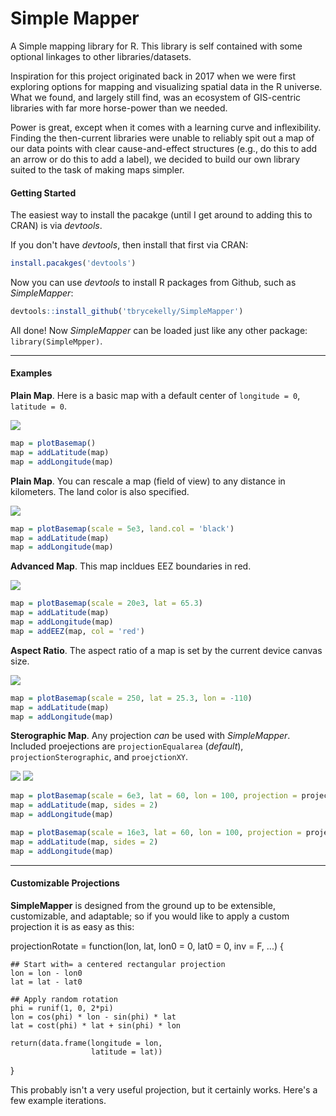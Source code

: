 # Simple Mapper
 A Simple mapping library for R. This library is self contained with some optional linkages to other libraries/datasets.

Inspiration for this project originated back in 2017 when we were first exploring options for mapping and visualizing spatial data in the R universe. What we found, and largely still find, was an ecosystem of GIS-centric libraries with far more horse-power than we needed.

Power is great, except when it comes with a learning curve and inflexibility. Finding the then-current libraries were unable to reliably spit out a map of our data points with clear cause-and-effect structures (e.g., do this to add an arrow or do this to add a label), we decided to build our own library suited to the task of making maps simpler.

#### Getting Started

The easiest way to install the pacakge (until I get around to adding this to CRAN) is via _devtools_.

If you don't have _devtools_, then install that first via CRAN:

```r
install.pacakges('devtools')
```

Now you can use _devtools_ to install R packages from Github, such as _SimpleMapper_:

```r
devtools::install_github('tbrycekelly/SimpleMapper')
```

All done! Now _SimpleMapper_ can be loaded just like any other package: `library(SimpleMpper)`.

---

#### Examples

__Plain Map__. Here is a basic map with a default center of `longitude = 0`, `latitude = 0`.

<img src="images/Map1.png">

```r
map = plotBasemap()
map = addLatitude(map)
map = addLongitude(map)
```

__Plain Map__. You can rescale a map (field of view) to any distance in kilometers. The land color is also specified.

<img src="images/Map2.png">

```r
map = plotBasemap(scale = 5e3, land.col = 'black')
map = addLatitude(map)
map = addLongitude(map)
```

__Advanced Map__. This map incldues EEZ boundaries in red.

<img src="images/Map2_eez.png">

```r
map = plotBasemap(scale = 20e3, lat = 65.3)
map = addLatitude(map)
map = addLongitude(map)
map = addEEZ(map, col = 'red')
```

__Aspect Ratio__. The aspect ratio of a map is set by the current device canvas size. 

<img src="images/Map3.png">

```r
map = plotBasemap(scale = 250, lat = 25.3, lon = -110)
map = addLatitude(map)
map = addLongitude(map)
```

__Sterographic Map__. Any projection _can_ be used with _SimpleMapper_. Included proejections  are `projectionEqualarea` (_default_), `projectionSterographic`, and `proejctionXY`.

<p>
<img src="images/Map4Stereo.png">
<img src="images/Map4XY.png">
</p>

```r
map = plotBasemap(scale = 6e3, lat = 60, lon = 100, projection = projectionStereographic)
map = addLatitude(map, sides = 2)
map = addLongitude(map)
```

```r
map = plotBasemap(scale = 16e3, lat = 60, lon = 100, projection = projectionXY)
map = addLatitude(map, sides = 2)
map = addLongitude(map)
```

---

#### Customizable Projections

__SimpleMapper__ is designed from the ground up to be extensible, customizable, and adaptable; so if you would like to apply a custom projection it is as easy as this:

  projectionRotate = function(lon, lat, lon0 = 0, lat0 = 0, inv = F, ...) {
  
    ## Start with= a centered rectangular projection
    lon = lon - lon0
    lat = lat - lat0
    
    ## Apply random rotation
    phi = runif(1, 0, 2*pi)
    lon = cos(phi) * lon - sin(phi) * lat
    lat = cost(phi) * lat + sin(phi) * lon
    
    return(data.frame(longitude = lon,
                      latitude = lat))
  }

This probably isn't a very useful projection, but it certainly works. Here's a few example iterations.

